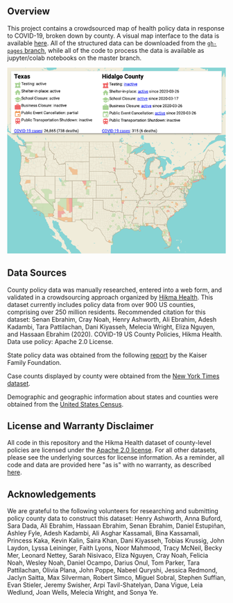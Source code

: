 
Overview
--------

This project contains a crowdsourced map of health policy data in response to COVID-19, broken down by county. A visual map interface to the data is available [here](https://hikmahealth.github.io/covid19countymap). All of the structured data can be downloaded from the [`gh-pages` branch](https://github.com/hikmahealth/covid19countymap/tree/gh-pages), while all of the code to process the data is available as jupyter/colab notebooks on the master branch.

[![Map Screenshot](mapscreenshot.png)](https://hikmahealth.github.io/covid19countymap)

Data Sources
-------
County policy data was manually researched, entered into a web form, and validated in a crowdsourcing approach organized by [Hikma Health](https://www.hikmahealth.org/). This dataset currently includes policy data from over 900 US counties, comprising over 250 million residents. Recommended citation for this dataset: Senan Ebrahim, Cray Noah, Henry Ashworth, Ali Ebrahim, Adesh Kadambi, Tara Pattilachan, Dani Kiyasseh, Melecia Wright, Eliza Nguyen, and Hassaan Ebrahim (2020). COVID-19 US County Policies, Hikma Health. Data use policy: Apache 2.0 License.

State policy data was obtained from the following [report](https://www.kff.org/health-costs/issue-brief/state-data-and-policy-actions-to-address-coronavirus/#policyactions) by the Kaiser Family Foundation.

Case counts displayed by county were obtained from the [New York Times dataset](https://www.nytimes.com/interactive/2020/us/coronavirus-us-cases.html).

Demographic and geographic information about  states and counties were obtained from the [United States Census](https://www.census.gov/).

License and Warranty Disclaimer
-------

All code in this repository and the Hikma Health dataset of county-level policies are licensed under the [Apache 2.0 license](https://github.com/hikmahealth/covid19countymap/blob/master/LICENSE). For all other datasets, please see the underlying sources for license information. As a reminder, all code and data are provided here "as is" with no warranty, as described [here](https://github.com/hikmahealth/covid19countymap/blob/master/WARRANTY).

Acknowledgements
-------
We are grateful to the following volunteers for researching and submitting policy county data to construct this dataset: Henry Ashworth, Anna Buford, Sara Dada, Ali Ebrahim, Hassaan Ebrahim, Senan Ebrahim, Daniel Estupiñan, Ashley Fyle, Adesh Kadambi, Ali Asghar Kassamali, Bina Kassamali, Princess Kaka, Kevin Kalin, Saira Khan, Dani Kiyasseh, Tobias Krussig, John Laydon, Lyssa Leininger, Faith Lyons, Noor Mahmood, Tracy McNeil, Becky Mer, Leonard Nettey, Sarah Nisivaco, Eliza Nguyen, Cray Noah, Felicia Noah, Wesley Noah, Daniel Ocampo, Darius Onul, Tom Parker, Tara Pattilachan, Olivia Plana, John Poppe, Nabeel Quryshi, Jessica Redmond, Jaclyn Saitta, Max Silverman, Robert Simco, Miguel Sobral, Stephen Suffian, Evan Stieler, Jeremy Swisher, Arpi Tavil-Shatelyan, Dana Vigue, Leia Wedlund, Joan Wells, Melecia Wright, and Sonya Ye.
